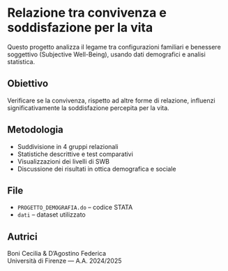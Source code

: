 # Relazione tra convivenza e soddisfazione per la vita

Questo progetto analizza il legame tra configurazioni familiari e benessere soggettivo (Subjective Well-Being), usando dati demografici e analisi statistica.

## Obiettivo
Verificare se la convivenza, rispetto ad altre forme di relazione, influenzi significativamente la soddisfazione percepita per la vita.

## Metodologia
- Suddivisione in 4 gruppi relazionali
- Statistiche descrittive e test comparativi
- Visualizzazioni dei livelli di SWB
- Discussione dei risultati in ottica demografica e sociale

## File
- `PROGETTO_DEMOGRAFIA.do` – codice STATA
- `dati` – dataset utilizzato

## Autrici
Boni Cecilia & D’Agostino Federica  
Università di Firenze — A.A. 2024/2025
